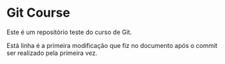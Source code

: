 # Git Course

Este é um repositório teste do curso de Git.

Está linha é a primeira modificação que fiz no documento após o commit ser realizado pela primeira vez.

